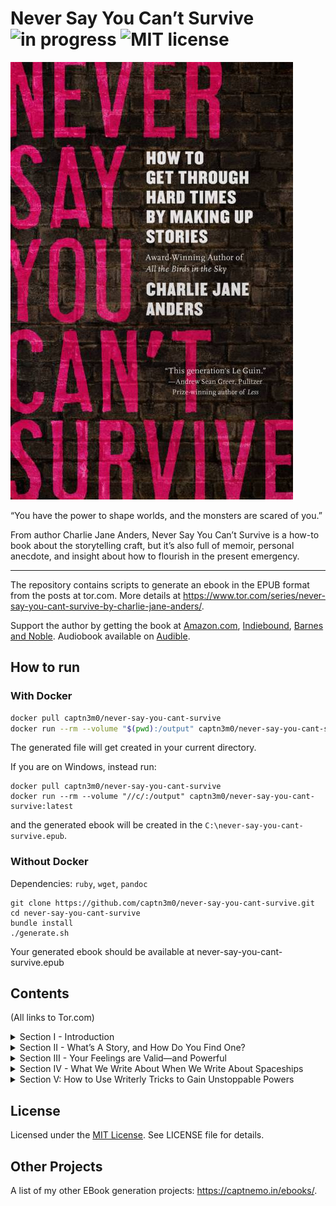 # Never Say You Can’t Survive ![in progress](https://img.shields.io/badge/status-complete-green) ![MIT license](https://img.shields.io/badge/license-MIT-brightgreen)

![Book Cover](cover.jpg)

“You have the power to shape worlds, and the monsters are scared of you.”

From author Charlie Jane Anders, Never Say You Can’t Survive is a how-to book about the storytelling craft, but it’s also full of memoir, personal anecdote, and insight about how to flourish in the present emergency.

---

The repository contains scripts to generate an ebook in the EPUB format from the posts at tor.com. More details at <https://www.tor.com/series/never-say-you-cant-survive-by-charlie-jane-anders/>.

Support the author by getting the book at [Amazon.com](https://www.amazon.com/Never-Say-You-Cant-Survive-ebook/dp/B08JK8XD1N), [Indiebound](https://www.indiebound.org/book/9781250800015), [Barnes and Noble](https://www.barnesandnoble.com/w/never-say-you-cant-survive-charlie-jane-anders/1137655286?ean=9781250800015). Audiobook available on [Audible](https://www.amazon.com/Never-Say-You-Cant-Survive/dp/B08XDQGS5Q/).

## How to run

### With Docker

```bash
docker pull captn3m0/never-say-you-cant-survive
docker run --rm --volume "$(pwd):/output" captn3m0/never-say-you-cant-survive:latest
```

The generated file will get created in your current directory.

If you are on Windows, instead run:

```
docker pull captn3m0/never-say-you-cant-survive
docker run --rm --volume "//c/:/output" captn3m0/never-say-you-cant-survive:latest
```

and the generated ebook will be created in the `C:\never-say-you-cant-survive.epub`.

### Without Docker

Dependencies: `ruby`, `wget`, `pandoc`

```
git clone https://github.com/captn3m0/never-say-you-cant-survive.git
cd never-say-you-cant-survive
bundle install
./generate.sh
```

Your generated ebook should be available at never-say-you-cant-survive.epub

## Contents

(All links to Tor.com)

<details><summary>Section I - Introduction</summary><ol>
<li markdown=1>[How To Make Your Own Imaginary Friends][c1]</li>
<li markdown=1>[Imposter Syndrome Is Just Part of Being a Writer][c2]</li>
<li markdown=1>[Embrace Uncertainty: The Joy of Making a Giant Mess][c3]</li>
<li markdown=1>[Everything Is Broken! What Should I Write About?][c4]</li>
</ol></details>

<details><summary>Section II - What’s A Story, and How Do You Find One?</summary><ol>
<li markdown=1>[Don’t Be Afraid to Go on Lots of First Dates With Story Ideas][c5]</li>
<li markdown=1>[The Secret to Storytelling? Just One Good Scene, and Then Another and Another][c6]</li>
<li markdown=1>[The Most Powerful Thing a Story Can Do Is Show How People Change][c7]</li>
<li markdown=1>[A Good Plot Is Made Out of Two Things][c8]</li>
<li markdown=1>[How to Tell a Thrilling Story Without Breaking Your Own Heart][c9]</li>
<li markdown=1>[The Ending Is The Beginning][c10]</li>
</ol></details>

<details><summary>Section III - Your Feelings are Valid—and Powerful</summary><ol>
<li markdown=1>[Hold On To Your Anger. It’s a Storytelling Goldmine][c11]</li>
<li markdown=1>[People Are Only as Interesting as Their Relationships][c12]</li>
<li markdown=1>[One Easy Way to Feel Better About the World][c13]</li>
<li markdown=1>[Revision Is the Process of Turning Fake Emotion Into Real Emotion][c14]</li>
<li markdown=1>[Twelve Ways to Keep the Fun of Writing Alive][c15]</li>
</ol></details>

<details><summary>Section IV - What We Write About When We Write About Spaceships</summary><ol>
<li markdown=1>[How to Write a Political Story Without Falling on Your Face][c16]</li>
<li markdown=1>[Good Worldbuilding Shows How Things Could Be Different][c17]</li>
<li markdown=1>[The Unexamined Story Is Not Worth Writing][c18]</li>
<li markdown=1>[Weirdness Gives Me the Strength To Keep Going][c19]</li>
<li markdown=1>[When Is It Okay To Write About Someone Else’s Culture or Experience?][c20]</li>
</ol></details>

<details><summary>Section V: How to Use Writerly Tricks to Gain Unstoppable Powers</summary><ol>
<li markdown=1>[Find Your Voice and Make It LOUD][c21]</li>
<li markdown=1>[A Strong Narrator Can Help You Weave a Spell of Protection][c22]</li>
<li markdown=1>[When the World Goes Loopy, You Can Become a Master of Time and Space][c23]</li>
<li markdown=1>[Irony Doesn’t Have To Be the Enemy of Feels. They Can Team Up, In Fact!][c24]</li>
<li markdown=1>[Write The Book That Only You Could Have Written][c25]</li>
</ol></details>

## License

Licensed under the [MIT License](https://nemo.mit-license.org/). See LICENSE file for details.

## Other Projects

A list of my other EBook generation projects: <https://captnemo.in/ebooks/>.

[c1]: https://www.tor.com/2020/05/12/never-say-you-cant-survive-how-to-get-through-hard-times-by-making-up-stories/
[c2]: https://www.tor.com/2020/05/19/never-say-you-cant-survive-imposter-syndrome-is-just-part-of-being-a-writer/
[c3]: https://www.tor.com/2020/05/26/never-say-you-cant-survive-embrace-uncertainty-the-joy-of-making-a-giant-mess/
[c4]: https://www.tor.com/2020/06/09/never-say-you-cant-survive-everything-is-broken-what-should-i-write-about/
[c5]: https://www.tor.com/2020/06/16/never-say-you-cant-survive-dont-be-afraid-to-go-on-lots-of-first-dates-with-story-ideas/
[c6]: https://www.tor.com/2020/06/23/never-say-you-cant-survive-the-secret-to-storytelling-just-one-good-scene-and-then-another-and-another/
[c7]: https://www.tor.com/2020/06/30/never-say-you-cant-survive-the-most-powerful-thing-a-story-can-do-is-show-how-people-change/
[c8]: https://www.tor.com/2020/07/14/never-say-you-cant-survive-a-good-plot-is-made-out-of-two-things/
[c9]: https://www.tor.com/2020/07/21/never-say-you-cant-survive-how-to-tell-a-thrilling-story-without-breaking-your-own-heart/
[c10]: https://www.tor.com/2020/07/28/never-say-you-cant-survive-the-ending-is-the-beginning/
[c11]: https://www.tor.com/2020/08/04/never-say-you-cant-survive-hold-on-to-your-anger-its-a-storytelling-goldmine/
[c12]: https://www.tor.com/2020/08/11/never-say-you-cant-survive-people-are-only-as-interesting-as-their-relationships/
[c13]: https://www.tor.com/2020/08/18/never-say-you-cant-survive-one-easy-way-to-feel-better-about-the-world/
[c14]: https://www.tor.com/2020/08/25/never-say-you-cant-survive-revision-is-the-process-of-turning-fake-emotion-into-real-emotion/
[c15]: https://www.tor.com/2020/09/01/never-say-you-cant-survive-twelve-ways-to-keep-the-fun-of-writing-alive/
[c16]: https://www.tor.com/2020/09/08/never-say-you-cant-survive-how-to-write-a-political-story-without-falling-on-your-face/
[c17]: https://www.tor.com/2020/09/15/never-say-you-cant-survive-good-worldbuilding-shows-how-things-could-be-different/
[c18]: https://www.tor.com/2020/09/22/never-say-you-cant-survive-the-unexamined-story-is-not-worth-writing/
[c19]: https://www.tor.com/2020/09/29/never-say-you-cant-survive-weirdness-gives-me-the-strength-to-keep-going/
[c20]: https://www.tor.com/2020/10/06/never-say-you-cant-survive-when-is-it-okay-to-write-about-someone-elses-culture-or-experience/
[c21]: https://www.tor.com/2020/10/13/never-say-you-cant-survive-find-your-voice-and-make-it-loud/
[c22]: https://www.tor.com/2020/10/20/never-say-you-cant-survive-a-strong-narrator-can-help-you-weave-a-spell-of-protection/
[c23]: https://www.tor.com/2020/11/03/never-say-you-cant-survive-when-the-world-goes-loopy-you-can-become-a-master-of-time-and-space/
[c24]: https://www.tor.com/2020/11/10/never-say-you-cant-survive-irony-doesnt-have-to-be-the-enemy-of-feels-they-can-team-up-in-fact/
[c25]: https://www.tor.com/2020/11/17/never-say-you-cant-survive-write-the-book-that-only-you-could-have-written/

